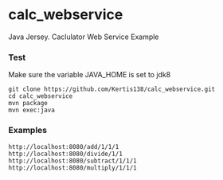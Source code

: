 # calc_webservice
Java Jersey. Caclulator Web Service Example

### Test
Make sure the variable JAVA_HOME is set to jdk8

```
git clone https://github.com/Kertis138/calc_webservice.git
cd calc_webservice
mvn package
mvn exec:java
```
### Examples

```
http://localhost:8080/add/1/1/1
http://localhost:8080/divide/1/1
http://localhost:8080/subtract/1/1/1
http://localhost:8080/multiply/1/1/1
```
